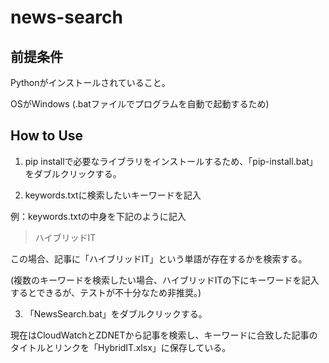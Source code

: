 # news-search
## 前提条件
Pythonがインストールされていること。

OSがWindows (.batファイルでプログラムを自動で起動するため)

## How to Use
1. pip installで必要なライブラリをインストールするため、「pip-install.bat」をダブルクリックする。

2. keywords.txtに検索したいキーワードを記入

例：keywords.txtの中身を下記のように記入
>ハイブリッドIT

この場合、記事に「ハイブリッドIT」という単語が存在するかを検索する。

(複数のキーワードを検索したい場合、ハイブリッドITの下にキーワードを記入するとできるが、テストが不十分なため非推奨。)

3. 「NewsSearch.bat」をダブルクリックする。

現在はCloudWatchとZDNETから記事を検索し、キーワードに合致した記事のタイトルとリンクを「HybridIT.xlsx」に保存している。
